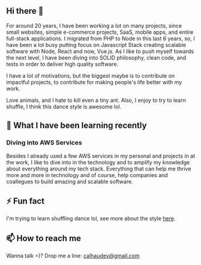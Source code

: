 ## Hi there 👋

For around 20 years, I have been working a lot on many projects, since small websites, simple e-commerce projects, SaaS, mobile apps, and entire full-stack applications. I migrated from PHP to Node in this last 6 years, so, I have been a lot busy putting focus on Javascript Stack creating scalable software with Node, React and now, Vue.js. As I like to push myself towards the next level, I have been diving into SOLID philosophy, clean code, and tests in order to deliver high quality software.

I have a lot of motivations, but the biggest maybe is to contribute on impactful projects, to contribute for making people's life better with my work.

Love animals, and I hate to kill even a tiny ant. Also, I enjoy to try to learn shuffle, I think this dance style is awesome lol.

## 🌱 What I have been learning recently

### Diving into AWS Services
Besides I already used a few AWS services in my personal and projects in at the work, I like to dive into in the technology and to amplify my knowledge about everything around my tech stack. Everything that can help me thrive more and more in technology and of course, help companies and coallegues to build amazing and scalable software.

## ⚡ Fun fact
I'm trying to learn shuffling dance lol, see more about the style [here](https://edm.com/features/learn-shuffle-asap#:~:text=Shuffling%20originated%20in%20Melbourne%2C%20Australia,fans%20all%20over%20the%20world.).

## 📫 How to reach me
Wanna talk =)? Drop me a line: calhaudev@gmail.com

<!--
**rafaelcalhau/rafaelcalhau** is a ✨ _special_ ✨ repository because its `README.md` (this file) appears on your GitHub profile.

Here are some ideas to get you started:

- 🔭 I’m currently working on ...
- 🌱 I’m currently learning ...
- 👯 I’m looking to collaborate on ...
- 🤔 I’m looking for help with ...
- 💬 Ask me about ...
- 📫 How to reach me: ...
- 😄 Pronouns: ...
- ⚡ Fun fact: ...
-->
